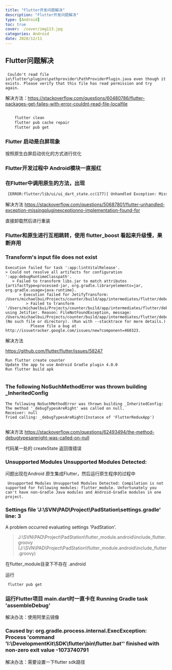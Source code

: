 ```yaml
---
title: "Flutter开发问题解决"
description: "Flutter开发问题解决"
type: [Android]
toc: true
cover:  /cover/img113.jpg
categories: Android
date: 2020/12/11
---
```


## Flutter问题解决


### 

```
 Couldn't read file io\flutter\plugins\pathprovider\PathProviderPlugin.java even though it exists. Please verify that this file has read permission and try again.
```
解决方法：https://stackoverflow.com/questions/60480786/flutter-packages-get-failes-with-error-couldnt-read-file-localfile


```xml

    flutter clean
    flutter pub cache repair
    flutter pub get
```

### Flutter 启动是白屏现象

按照原生白屏启动优化的方式进行优化


### Flutter开发过程中 Android模块一直报红


### 在Flutter中调用原生的方法，出现

```xml
 [ERROR:flutter/lib/ui/ui_dart_state.cc(177)] Unhandled Exception: MissingPluginException(No implementation found for method getBatteryLevel on channel samples.flutter.io/battery)
```

解决方法 https://stackoverflow.com/questions/50687801/flutter-unhandled-exception-missingpluginexceptionno-implementation-found-for

直接卸载然后进行重装


### Flutter和原生进行互相跳转，使用 flutter_boost 看起来升级慢，果断弃用


### Transform's input file does not exist

```
Execution failed for task ':app:lintVitalRelease'.                      
> Could not resolve all artifacts for configuration ':app:debugRuntimeClasspath'.
   > Failed to transform libs.jar to match attributes {artifactType=processed-jar, org.gradle.libraryelements=jar, org.gradle.usage=java-runtime}.
      > Execution failed for JetifyTransform: /Users/michaelbui/Projects/counter/build/app/intermediates/flutter/debug/libs.jar.
         > Failed to transform '/Users/michaelbui/Projects/counter/build/app/intermediates/flutter/debug/libs.jar' using Jetifier. Reason: FileNotFoundException, message: /Users/michaelbui/Projects/counter/build/app/intermediates/flutter/debug/libs.jar (No such file or directory). (Run with --stacktrace for more details.)
           Please file a bug at http://issuetracker.google.com/issues/new?component=460323.

```

解决方法

https://github.com/flutter/flutter/issues/58247


```
Run flutter create counter
Update the app to use Android Gradle plugin 4.0.0
Run flutter build apk


```


### The following NoSuchMethodError was thrown building _InheritedConfig

```
The following NoSuchMethodError was thrown building _InheritedConfig:
The method '_debugTypesAreRight' was called on null.
Receiver: null
Tried calling: _debugTypesAreRight(Instance of 'FlutterReduxApp')


```

解决方法 https://stackoverflow.com/questions/62493494/the-method-debugtypesareright-was-called-on-null

代码某一处的 createState 返回值错误 



###  Unsupported Modules Unsupported Modules Detected: 
问题出现在Android 原生集成Flutter，然后运行原生程序的过程中

```
 Unsupported Modules Unsupported Modules Detected: Compilation is not supported for following modules: flutter_module. Unfortunately you can't have non-Gradle Java modules and Android-Gradle modules in one project.

```

###  Settings file 'J:\SVN\PAD\Project\PadStation\settings.gradle' line: 3

A problem occurred evaluating settings 'PadStation'.
> J:\SVN\PAD\Project\PadStation\flutter_module\.android\include_flutter.groovy (J:\SVN\PAD\Project\PadStation\flutter_module\.android\include_flutter.groovy)

在flutter_module目录下不存在 .android

运行
```xml
 flutter pub get
```

### 运行Flutter项目 main.dart时一直卡在 Running Gradle task 'assembleDebug'

解决办法：使用阿里云镜像


### Caused by: org.gradle.process.internal.ExecException: Process 'command 'I:\DevelopmentKit\SDK\flutter\bin\flutter.bat'' finished with non-zero exit value -1073740791

解决办法：需要设置一下flutter sdk路径